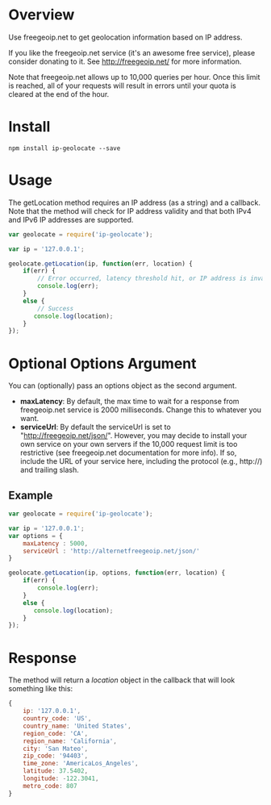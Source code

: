 # Overview
Use freegeoip.net to get geolocation information based on IP address.

If you like the freegeoip.net service (it's an awesome free service), please consider donating to it.  See <http://freegeoip.net/> for more information.

Note that freegeoip.net allows up to 10,000 queries per hour. Once this limit is reached, all of your requests will result in errors until your quota is cleared at the end of the hour.

# Install

    npm install ip-geolocate --save


# Usage
The getLocation method requires an IP address (as a string) and a callback.  Note that the method will check for IP address validity and that both IPv4 and IPv6 IP addresses are supported.

```javascript
var geolocate = require('ip-geolocate');

var ip = '127.0.0.1';

geolocate.getLocation(ip, function(err, location) {
    if(err) {
        // Error occurred, latency threshold hit, or IP address is invalid
        console.log(err);
    }
    else {
        // Success
       console.log(location);
    }
});
```

# Optional Options Argument

You can (optionally) pass an options object as the second argument.

* __maxLatency__: By default, the max time to wait for a response from freegeoip.net service is 2000 milliseconds.  Change this to whatever you want.
* __serviceUrl__: By default the serviceUrl is set to "http://freegeoip.net/json/".  However, you may decide to install your own service on your own servers if the 10,000 request limit is too restrictive (see freegeoip.net documentation for more info).  If so, include the URL of your service here, including the protocol (e.g., http://) and trailing slash.

## Example

```javascript
var geolocate = require('ip-geolocate');

var ip = '127.0.0.1';
var options = {
    maxLatency : 5000,
    serviceUrl : 'http://alternetfreegeoip.net/json/'
}

geolocate.getLocation(ip, options, function(err, location) {
    if(err) {
        console.log(err);
    }
    else {
       console.log(location);
    }
});
```

# Response
The method will return a _location_ object in the callback that will look something like this:

```javascript
{
    ip: '127.0.0.1',
    country_code: 'US',
    country_name: 'United States',
    region_code: 'CA',
    region_name: 'California',
    city: 'San Mateo',
    zip_code: '94403',
    time_zone: 'AmericaLos_Angeles',
    latitude: 37.5402,
    longitude: -122.3041,
    metro_code: 807
}
```

